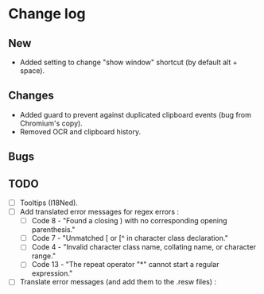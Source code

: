 # Change log
## New
- Added setting to change "show window" shortcut (by default alt + space).

## Changes
- Added guard to prevent against duplicated clipboard events (bug from Chromium's copy).
- Removed OCR and clipboard history.

## Bugs

## TODO
- [ ] Tooltips (I18Ned).
- [ ] Add translated error messages for regex errors :
    - [ ] Code 8 - "Found a closing ) with no corresponding opening parenthesis."
    - [ ] Code 7 - "Unmatched [ or [^ in character class declaration."
    - [ ] Code 4 - "Invalid character class name, collating name, or character range."
    - [ ] Code 13 - "The repeat operator "*" cannot start a regular expression."
- [ ] Translate error messages (and add them to the .resw files) :